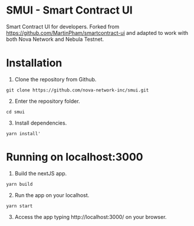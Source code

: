 # SMUI - Smart Contract UI
Smart Contract UI for developers. Forked from https://github.com/MartinPham/smartcontract-ui and adapted to work with both Nova Network and Nebula Testnet.

# Installation
1) Clone the repository from Github.
```console
git clone https://github.com/nova-network-inc/smui.git
```
2) Enter the repository folder.
```console
cd smui
```
3) Install dependencies.
```console
yarn install'
```

# Running on localhost:3000

1) Build the nextJS app.
```console
yarn build
```
2) Run the app on your localhost.
```console
yarn start
```
3) Access the app typing http://localhost:3000/ on your browser.

